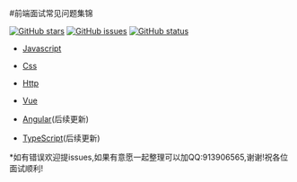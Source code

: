 
#前端面试常见问题集锦

[![GitHub stars](https://img.shields.io/github/stars/UvDream/web-interview.svg)](https://github.com/UvDream/web-interview/stargazers)
[![GitHub issues](https://img.shields.io/github/issues/UvDream/web-interview.svg)](https://github.com/UvDream/web-interview/issues)
[![GitHub status](https://img.shields.io/badge/status-10%25-red.svg)](https://github.com/UvDream/web-interview/status)


- [Javascript](./doc/javascript.md)

- [Css](./doc/css.md)

- [Http](./doc/http.md)

- [Vue](/doc/vue.md)

- [Angular](/doc/Angular.md)(后续更新)

- [TypeScript](/doc/typescript.md)(后续更新)



*如有错误欢迎提issues,如果有意愿一起整理可以加QQ:913906565,谢谢!祝各位面试顺利!